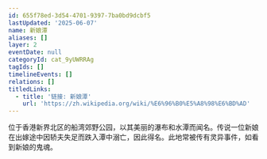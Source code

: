 ```yaml
---
id: 655f78ed-3d54-4701-9397-7ba0bd9dcbf5
lastUpdated: '2025-06-07'
name: 新娘潭
aliases: []
layer: 2
eventDate: null
categoryId: cat_9yUWRRAg
tagIds: []
timelineEvents: []
relations: []
titledLinks:
  - title: '链接: 新娘潭'
    url: 'https://zh.wikipedia.org/wiki/%E6%96%B0%E5%A8%98%E6%BD%AD'
---
```

位于香港新界北区的船湾郊野公园，以其美丽的瀑布和水潭而闻名。传说一位新娘在出嫁途中因轿夫失足而跌入潭中溺亡，因此得名。此地常被传有灵异事件，如看到新娘的鬼魂。
